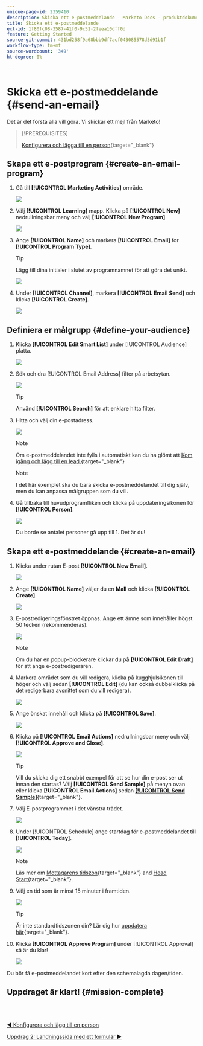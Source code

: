 ```yaml
---
unique-page-id: 2359410
description: Skicka ett e-postmeddelande - Marketo Docs - produktdokumentation
title: Skicka ett e-postmeddelande
exl-id: 1f80fc08-3587-41f0-9c51-2feea10dff0d
feature: Getting Started
source-git-commit: 431bd258f9a68bbb9df7acf043085578d3d91b1f
workflow-type: tm+mt
source-wordcount: '349'
ht-degree: 0%

---
```


# Skicka ett e-postmeddelande {#send-an-email}

Det är det första alla vill göra. Vi skickar ett mejl från Marketo!

>[!PREREQUISITES]
>
>[Konfigurera och lägga till en person](/help/marketo/getting-started/quick-wins/get-set-up-and-add-a-person.md){target="_blank"}

## Skapa ett e-postprogram {#create-an-email-program}

1. Gå till **[!UICONTROL Marketing Activities]** område.

   ![](assets/send-an-email-1.png)

1. Välj **[!UICONTROL Learning]** mapp. Klicka på **[!UICONTROL New]** nedrullningsbar meny och välj **[!UICONTROL New Program]**.

   ![](assets/send-an-email-2.png)

1. Ange **[!UICONTROL Name]** och markera **[!UICONTROL Email]** for **[!UICONTROL Program Type]**.

   >[!TIP]
   >
   >Lägg till dina initialer i slutet av programnamnet för att göra det unikt.

   ![](assets/send-an-email-3.png)

1. Under **[!UICONTROL Channel]**, markera **[!UICONTROL Email Send]** och klicka **[!UICONTROL Create]**.

   ![](assets/send-an-email-4.png)

## Definiera er målgrupp {#define-your-audience}

1. Klicka **[!UICONTROL Edit Smart List]** under [!UICONTROL Audience] platta.

   ![](assets/send-an-email-5.png)

1. Sök och dra [!UICONTROL Email Address] filter på arbetsytan.

   ![](assets/send-an-email-6.png)

   >[!TIP]
   >
   >Använd **[!UICONTROL Search]** för att enklare hitta filter.

1. Hitta och välj din e-postadress.

   ![](assets/send-an-email-7.png)

   >[!NOTE]
   >
   >Om e-postmeddelandet inte fylls i automatiskt kan du ha glömt att [Kom igång och lägg till en lead.](/help/marketo/getting-started/quick-wins/get-set-up-and-add-a-person.md){target="_blank"}

   >[!NOTE]
   >
   >I det här exemplet ska du bara skicka e-postmeddelandet till dig själv, men du kan anpassa målgruppen som du vill.

1. Gå tillbaka till huvudprogramfliken och klicka på uppdateringsikonen för **[!UICONTROL Person]**.

   ![](assets/send-an-email-8.png)

   Du borde se antalet personer gå upp till 1. Det är du!

## Skapa ett e-postmeddelande {#create-an-email}

1. Klicka under rutan E-post **[!UICONTROL New Email]**.

   ![](assets/send-an-email-9.png)

1. Ange **[!UICONTROL Name]** väljer du en **Mall** och klicka **[!UICONTROL Create]**.

   ![](assets/send-an-email-10.png)

1. E-postredigeringsfönstret öppnas. Ange ett ämne som innehåller högst 50 tecken (rekommenderas).

   ![](assets/send-an-email-11.png)

   >[!NOTE]
   >
   >Om du har en popup-blockerare klickar du på **[!UICONTROL Edit Draft]** för att ange e-postredigeraren.

1. Markera området som du vill redigera, klicka på kugghjulsikonen till höger och välj sedan **[!UICONTROL Edit]** (du kan också dubbelklicka på det redigerbara avsnittet som du vill redigera).

   ![](assets/send-an-email-12.png)

1. Ange önskat innehåll och klicka på **[!UICONTROL Save]**.

   ![](assets/send-an-email-13.png)

1. Klicka på **[!UICONTROL Email Actions]** nedrullningsbar meny och välj **[!UICONTROL Approve and Close]**.

   ![](assets/send-an-email-14.png)

   >[!TIP]
   >
   >Vill du skicka dig ett snabbt exempel för att se hur din e-post ser ut innan den startas? Välj **[!UICONTROL Send Sample]** på menyn ovan eller klicka **[!UICONTROL Email Actions]** sedan [**[!UICONTROL Send Sample]**](/help/marketo/product-docs/email-marketing/general/creating-an-email/send-a-sample-email.md){target="_blank"}.

1. Välj E-postprogrammet i det vänstra trädet.

   ![](assets/send-an-email-15.png)

1. Under [!UICONTROL Schedule] ange startdag för e-postmeddelandet till **[!UICONTROL Today]**.

   ![](assets/send-an-email-16.png)

   >[!NOTE]
   >
   >Läs mer om [Mottagarens tidszon](/help/marketo/product-docs/email-marketing/email-programs/email-program-actions/scheduling-with-recipient-time-zone/schedule-email-programs-with-recipient-time-zone.md){target="_blank"} and [Head Start](/help/marketo/product-docs/email-marketing/email-programs/email-program-actions/head-start-for-email-programs.md){target="_blank"}.

1. Välj en tid som är minst 15 minuter i framtiden.

   ![](assets/send-an-email-17.png)

   >[!TIP]
   >
   >Är inte standardtidszonen din? Lär dig hur [uppdatera här](/help/marketo/product-docs/administration/settings/select-your-language-locale-and-time-zone.md){target="_blank"}.

1. Klicka **[!UICONTROL Approve Program]** under [!UICONTROL Approval] så är du klar!

   ![](assets/send-an-email-18.png)

Du bör få e-postmeddelandet kort efter den schemalagda dagen/tiden.

## Uppdraget är klart! {#mission-complete}

<br> 

[◄ Konfigurera och lägg till en person](/help/marketo/getting-started/quick-wins/get-set-up-and-add-a-person.md)

[Uppdrag 2: Landningssida med ett formulär ►](/help/marketo/getting-started/quick-wins/landing-page-with-a-form.md)
